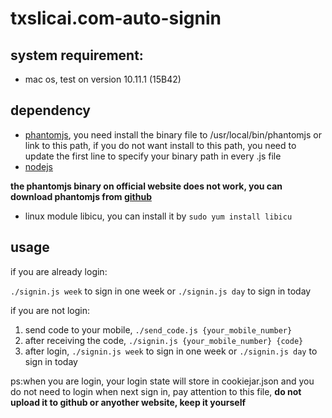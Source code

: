 # txslicai.com-auto-signin

## system requirement:
- mac os, test on version 10.11.1 (15B42)


## dependency

- [phantomjs](http://phantomjs.org/), you need install the binary file to /usr/local/bin/phantomjs or link to this path,
if you do not want install to this path, you need to update the first line to specify your binary path in every .js file
- [nodejs](https://nodejs.org/en/)

**the phantomjs binary on official website does not work, you can download  phantomjs from [github](https://github.com/eugene1g/phantomjs/releases)**

- linux module libicu, you can install it by `sudo yum install libicu`
## usage

if you are already login:

`./signin.js week` to sign in one week  or `./signin.js day` to sign in today

if you are not login:

1. send code to your mobile, `./send_code.js {your_mobile_number}`
2. after receiving the code, `./signin.js {your_mobile_number} {code}`
3. after login, `./signin.js week` to sign in one week  or `./signin.js day` to sign in today


ps:when you are login, your login state will store in cookiejar.json and you do not need to login when next sign in,
pay attention to this file, **do not upload it to github or anyother website, keep it yourself**